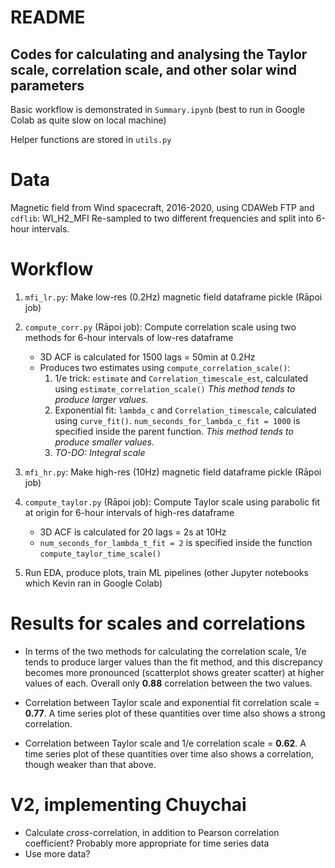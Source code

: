 # README

## Codes for calculating and analysing the Taylor scale, correlation scale, and other solar wind parameters

Basic workflow is demonstrated in `Summary.ipynb` (best to run in Google Colab as quite slow on local machine)

Helper functions are stored in `utils.py`

# Data
Magnetic field from Wind spacecraft, 2016-2020, using CDAWeb FTP and `cdflib`: WI_H2_MFI
Re-sampled to two different frequencies and split into 6-hour intervals.


# Workflow

1. `mfi_lr.py`: Make low-res (0.2Hz) magnetic field dataframe pickle (Rāpoi job)
2. `compute_corr.py` (Rāpoi job): Compute correlation scale using two methods for 6-hour intervals of low-res dataframe
    - 3D ACF is calculated for 1500 lags = 50min at 0.2Hz
    - Produces two estimates using `compute_correlation_scale()`:
        1. 1/e trick: `estimate` and `Correlation_timescale_est`, calculated using `estimate_correlation_scale()` *This method tends to produce larger values.*
        2. Exponential fit: `lambda_c` and `Correlation_timescale`, calculated using `curve_fit()`. `num_seconds_for_lambda_c_fit = 1000` is specified inside the parent function. *This method tends to produce smaller values.*
        3. *TO-DO: Integral scale*

3. `mfi_hr.py`: Make high-res (10Hz) magnetic field dataframe pickle (Rāpoi job)
4. `compute_taylor.py` (Rāpoi job): Compute Taylor scale using parabolic fit at origin for 6-hour intervals of high-res dataframe 
    - 3D ACF is calculated for 20 lags = 2s at 10Hz
    - `num_seconds_for_lambda_t_fit = 2` is specified inside the function `compute_taylor_time_scale()`

5. Run EDA, produce plots, train ML pipelines (other Jupyter notebooks which Kevin ran in Google Colab)

# Results for scales and correlations

- In terms of the two methods for calculating the correlation scale, 1/e tends to produce larger values than the fit method, and this discrepancy becomes more pronounced (scatterplot shows greater scatter) at higher values of each. Overall only **0.88** correlation between the two values.

- Correlation between Taylor scale and exponential fit correlation scale = **0.77**. A time series plot of these quantities over time also shows a strong correlation.
- Correlation between Taylor scale and 1/e correlation scale = **0.62**. A time series plot of these quantities over time also shows a correlation, though weaker than that above.

# V2, implementing Chuychai

- Calculate *cross*-correlation, in addition to Pearson correlation coefficient? Probably more appropriate for time series data
- Use more data?